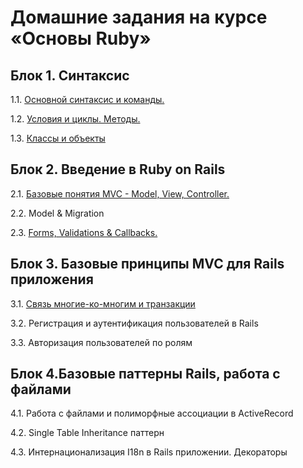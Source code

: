 # Домашние задания на курсе «Основы Ruby»

## Блок 1. Синтаксис

1.1. [Основной синтаксис и команды.](1_1-ruby_fundamentals/) 

1.2. [Условия и циклы. Методы.](1_2-ruby_conditions_cycles/) 

1.3. [Классы и объекты](1_3-objects_and_classes) 

## Блок 2. Введение в Ruby on Rails

2.1. [Базовые понятия MVC - Model, View, Controller.](2_1-model_view_controller)

2.2. Model & Migration

2.3. [Forms, Validations & Callbacks.](2_3-forms_validations_and_callbacks)

## Блок 3. Базовые принципы MVC для Rails приложения

3.1. [Связь многие-ко-многим и транзакции](3_1-many_to_many)

3.2.  Регистрация и аутентификация пользователей в Rails

3.3.  Авторизация пользователей по ролям

## Блок 4.Базовые паттерны Rails, работа с файлами

4.1.  Работа с файлами и полиморфные ассоциации в ActiveRecord

4.2.  Single Table Inheritance паттерн

4.3.  Интернационализация I18n в Rails приложении. Декораторы
